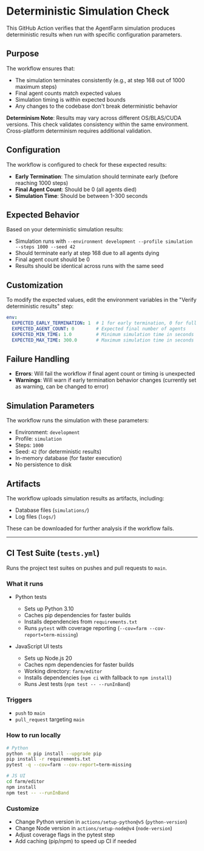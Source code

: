 # Deterministic Simulation Check

This GitHub Action verifies that the AgentFarm simulation produces deterministic results when run with specific configuration parameters.

## Purpose

The workflow ensures that:
- The simulation terminates consistently (e.g., at step 168 out of 1000 maximum steps)
- Final agent counts match expected values
- Simulation timing is within expected bounds
- Any changes to the codebase don't break deterministic behavior

**Determinism Note**: Results may vary across different OS/BLAS/CUDA versions. This check validates consistency within the same environment. Cross-platform determinism requires additional validation.

## Configuration

The workflow is configured to check for these expected results:

- **Early Termination**: The simulation should terminate early (before reaching 1000 steps)
- **Final Agent Count**: Should be 0 (all agents died)
- **Simulation Time**: Should be between 1-300 seconds

## Expected Behavior

Based on your deterministic simulation results:
- Simulation runs with `--environment development --profile simulation --steps 1000 --seed 42`
- Should terminate early at step 168 due to all agents dying
- Final agent count should be 0
- Results should be identical across runs with the same seed

## Customization

To modify the expected values, edit the environment variables in the "Verify deterministic results" step:

```yaml
env:
  EXPECTED_EARLY_TERMINATION: 1  # 1 for early termination, 0 for full run
  EXPECTED_AGENT_COUNT: 0        # Expected final number of agents
  EXPECTED_MIN_TIME: 1.0         # Minimum simulation time in seconds
  EXPECTED_MAX_TIME: 300.0       # Maximum simulation time in seconds
```

## Failure Handling

- **Errors**: Will fail the workflow if final agent count or timing is unexpected
- **Warnings**: Will warn if early termination behavior changes (currently set as warning, can be changed to error)

## Simulation Parameters

The workflow runs the simulation with these parameters:
- Environment: `development`
- Profile: `simulation`
- Steps: `1000`
- Seed: `42` (for deterministic results)
- In-memory database (for faster execution)
- No persistence to disk

## Artifacts

The workflow uploads simulation results as artifacts, including:
- Database files (`simulations/`)
- Log files (`logs/`)

These can be downloaded for further analysis if the workflow fails.

---

## CI Test Suite (`tests.yml`)

Runs the project test suites on pushes and pull requests to `main`.

### What it runs

- Python tests
  - Sets up Python 3.10
  - Caches pip dependencies for faster builds
  - Installs dependencies from `requirements.txt`
  - Runs `pytest` with coverage reporting (`--cov=farm --cov-report=term-missing`)

- JavaScript UI tests
  - Sets up Node.js 20
  - Caches npm dependencies for faster builds
  - Working directory: `farm/editor`
  - Installs dependencies (`npm ci` with fallback to `npm install`)
  - Runs Jest tests (`npm test -- --runInBand`)

### Triggers

- `push` to `main`
- `pull_request` targeting `main`

### How to run locally

```bash
# Python
python -m pip install --upgrade pip
pip install -r requirements.txt
pytest -q --cov=farm --cov-report=term-missing

# JS UI
cd farm/editor
npm install
npm test -- --runInBand
```

### Customize

- Change Python version in `actions/setup-python@v5` (`python-version`)
- Change Node version in `actions/setup-node@v4` (`node-version`)
- Adjust coverage flags in the pytest step
- Add caching (pip/npm) to speed up CI if needed
